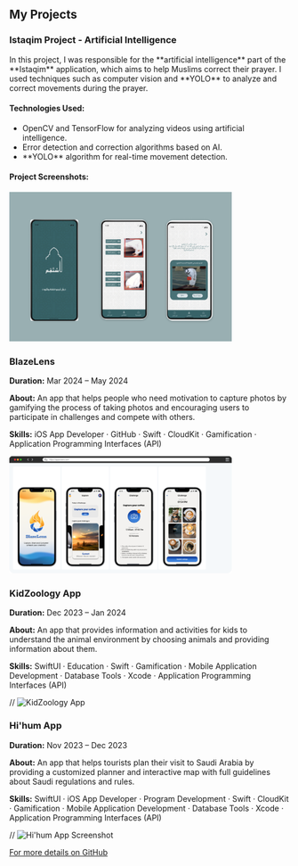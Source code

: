 
<section id="projects">
  <h2>My Projects</h2>
  
  <h3>Istaqim Project - Artificial Intelligence</h3>
  <p>In this project, I was responsible for the **artificial intelligence** part of the **Istaqim** application, which aims to help Muslims correct their prayer. I used techniques such as computer vision and **YOLO** to analyze and correct movements during the prayer.</p>
  
  <h4>Technologies Used:</h4>
  <ul>
    <li>OpenCV and TensorFlow for analyzing videos using artificial intelligence.</li>
    <li>Error detection and correction algorithms based on AI.</li>
    <li>**YOLO** algorithm for real-time movement detection.</li>
  </ul>
  
  <h4>Project Screenshots:</h4>
 <img src="images/Frame 461.png" alt="Project Screenshot" width="400">

  <h3>BlazeLens</h3>
  <p><strong>Duration:</strong> Mar 2024 – May 2024</p>
  <p><strong>About:</strong> An app that helps people who need motivation to capture photos by gamifying the process of taking photos and encouraging users to participate in challenges and compete with others.</p>
  <p><strong>Skills:</strong> iOS App Developer · GitHub · Swift · CloudKit · Gamification · Application Programming Interfaces (API)</p>
  <img src="images/exportPreview.png" alt="BlazeLens App Screenshot" width="400">
  
  <h3>KidZoology App</h3>
  <p><strong>Duration:</strong> Dec 2023 – Jan 2024</p>
  <p><strong>About:</strong> An app that provides information and activities for kids to understand the animal environment by choosing animals and providing information about them.</p>
  <p><strong>Skills:</strong> SwiftUI · Education · Swift · Gamification · Mobile Application Development · Database Tools · Xcode · Application Programming Interfaces (API)</p>
 // <img src="path/to/KidZoology_image.png" alt="KidZoology App" width="400">
  
  <h3>Hi'hum App</h3>
  <p><strong>Duration:</strong> Nov 2023 – Dec 2023</p>
  <p><strong>About:</strong> An app that helps tourists plan their visit to Saudi Arabia by providing a customized planner and interactive map with full guidelines about Saudi regulations and rules.</p>
  <p><strong>Skills:</strong> SwiftUI · iOS App Developer · Program Development · Swift · CloudKit · Gamification · Mobile Application Development · Database Tools · Xcode · Application Programming Interfaces (API)</p>
 // <img src="path/to/HiHum_image.png" alt="Hi'hum App Screenshot" width="400">
  <p><a href="https://github.com/rahafibrahim21/Rahaf_portfolio" target="_blank">For more details on GitHub</a></p>
</section>
